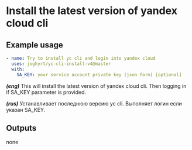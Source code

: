 # Install the latest version of yandex cloud cli

## Example usage

```yaml
- name: Try to install yc cli and login into yandex cloud
  uses: joghyrt/yc-cli-install-v4@master
  with:
    SA_KEY: your service account private key (json form) [optional]

```

***(eng)*** This will install the latest version of yandex cloud cli. Then logging in if SA_KEY parameter is provided.

***(rus)*** Устанавливает последнюю версию yc cli. Выполняет логин если указан SA_KEY.


## Outputs

none

